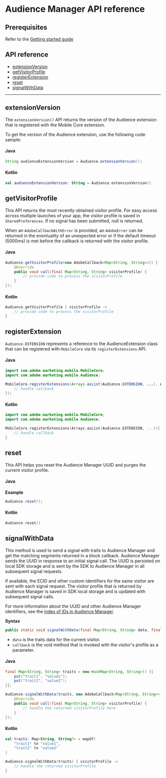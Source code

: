 # Audience Manager API reference

## Prerequisites

Refer to the [Getting started guide](./getting-started.md)

## API reference

- [extensionVersion](#extensionversion)
- [getVisitorProfile](#getvisitorprofile)
- [registerExtension](#registerextension)
- [reset](#reset)
- [signalWithData](#signalwithdata)

------

## extensionVersion

The `extensionVersion()` API returns the version of the Audience extension that is registered with the Mobile Core extension.

To get the version of the Audience extension, use the following code sample:

#### Java

```java
String audienceExtensionVersion = Audience.extensionVersion();
```

#### Kotlin

```kotlin
val audienceExtensionVersion: String = Audience.extensionVersion()
```

## getVisitorProfile

This API returns the most recently obtained visitor profile. For easy access across multiple launches of your app, the visitor profile is saved in `SharedPreferences`. If no signal has been submitted, null is returned.

When an `AdobeCallbackWithError` is provided, an `AdobeError` can be returned in the eventuality of an unexpected error or if the default timeout (5000ms) is met before the callback is returned with the visitor profile.

#### Java

```java
Audience.getVisitorProfile(new AdobeCallback<Map<String, String>>() {
    @Override
    public void call(final Map<String, String> visitorProfile) {
        // provide code to process the visitorProfile
    }
});
```

#### Kotlin

```kotlin
Audience.getVisitorProfile { visitorProfile -> 
    // provide code to process the visitorProfile
}

```

## registerExtension

`Audience.EXTENSION` represents a reference to the AudienceExtension class that can be registered with `MobileCore` via its `registerExtensions` API.

#### Java

```java
import com.adobe.marketing.mobile.MobileCore;
import com.adobe.marketing.mobile.Audience;

MobileCore.registerExtensions(Arrays.asList(Audience.EXTENSION, ...), new AdobeCallback<Object>() {
    // handle callback
});
```

#### Kotlin

```kotlin
import com.adobe.marketing.mobile.MobileCore;
import com.adobe.marketing.mobile.Audience;

MobileCore.registerExtensions(Arrays.asList(Audience.EXTENSION, ...)){
    // handle callback
}
```

## reset

This API helps you reset the Audience Manager UUID and purges the current visitor profile.

#### Java

**Example**

```java
Audience.reset();
```

#### Kotlin

```kotlin
Audience.reset()
```

## signalWithData

This method is used to send a signal with traits to Audience Manager and get the matching segments returned in a block callback. Audience Manager sends the UUID in response to an initial signal call. The UUID is persisted on local SDK storage and is sent by the SDK to Audience Manager in all subsequent signal requests.

If available, the ECID and other custom identifiers for the same visitor are sent with each signal request. The visitor profile that is returned by Audience Manager is saved in SDK local storage and is updated with subsequent signal calls.

For more information about the UUID and other Audience Manager identifiers, see the [index of IDs in Audience Manager](https://experienceleague.adobe.com/docs/audience-manager/user-guide/reference/ids-in-aam.html).

**Syntax**

```java
public static void signalWithData(final Map<String, String> data, final AdobeCallback<Map<String, String>> callback)
```

* `data` is the traits data for the current visitor.
* `callback` is the void method that is invoked with the visitor's profile as a parameter.

#### Java

```java
final Map<String, String> traits = new HashMap<String, String>() {{
    put("trait1", "value1");
    put("trait2", "value2");
}};

Audience.signalWithData(traits, new AdobeCallback<Map<String, String>>() {
    @Override
    public void call(final Map<String, String> visitorProfile) {
        // handle the returned visitorProfile here
    }
});
```

#### Kotlin

```kotlin
val traits: Map<String, String?> = mapOf(
    "trait1" to "value1",
    "trait2" to "value2"
)

Audience.signalWithData(traits) { visitorProfile -> 
    // handle the returned visitorProfile
}
```